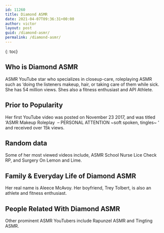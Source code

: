 ```yaml
---
id: 11260
title: Diamond ASMR
date: 2021-04-07T09:36:31+00:00
author: victor
layout: post
guid: /diamond-asmr/
permalink: /diamond-asmr/
---
```



{: toc}


## Who is Diamond ASMR



ASMR YouTube star who specializes in closeup-care, roleplaying ASMR such as &#8216;doing the listeners makeup, hair, or taking care of them while sick. She has 54 million views. Shes also a fitness enthusiast and API Athlete.

                
                
                
## Prior to Popularity



Her first YouTube video was posted on November 23 2017, and was titled &#8216;ASMR Makeup Roleplay  &#8211; PERSONAL ATTENTION ~soft spoken, tingles~ &#8216; and received over 15k views. 

                
                
                
## Random data



Some of her most viewed videos include, ASMR School Nurse Lice Check RP, and Surgery On Lemon and Lime.

                
                
                
## Family & Everyday Life of Diamond ASMR



Her real name is Aleece McAvoy. Her boyfriend, Trey Tolbert, is also an athlete and fitness enthusiast.

                
                
                
## People Related With Diamond ASMR



Other prominent ASMR YouTubers include Rapunzel ASMR and Tingting ASMR. 

                
              
            
          
          
          
